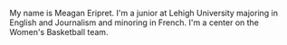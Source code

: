 My name is Meagan Eripret. I'm a junior at Lehigh University majoring in English and Journalism and minoring in French. I'm a center on the Women's Basketball team.
